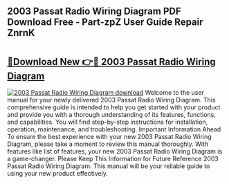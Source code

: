 ## 2003 Passat Radio Wiring Diagram PDF Download Free - Part-zpZ User Guide Repair ZnrnK

# <h2><a href="http://dfkb56.blite.top/?on=2003+Passat+Radio+Wiring+Diagram">🔗Download New 👉🔴 2003 Passat Radio Wiring Diagram</a></h2>

[![2003 Passat Radio Wiring Diagram download](https://i.imgur.com/lujVjoI.png)](http://dfkb56.blite.top/?on=2003+Passat+Radio+Wiring+Diagram)
Welcome to the user manual for your newly delivered 2003 Passat Radio Wiring Diagram. This comprehensive guide is intended to help you get started with your product and provide you with a thorough understanding of its features, functions, and capabilities. You will find step-by-step instructions for installation, operation, maintenance, and troubleshooting. Important Information Ahead To ensure the best experience with your new 2003 Passat Radio Wiring Diagram, please take a moment to review this manual thoroughly. With features like list of features, your new 2003 Passat Radio Wiring Diagram is a game-changer. Please Keep This Information for Future Reference 2003 Passat Radio Wiring Diagram. This manual will be your reliable guide to using your new product effectively.
